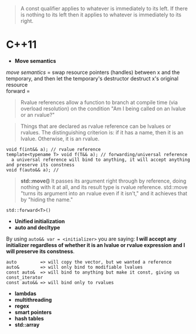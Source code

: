 > A const qualifier applies to whatever is immediately to its left. If there is nothing to its left then it applies to whatever is immediately to its right.

# C++11
- **Move semantics**

*move semantics* = swap resource pointers (handles) between x and the temporary, and then let the temporary's destructor destruct x's original resource  
forward = 

  > Rvalue references allow a function to branch at compile time (via overload resolution) on the condition "Am I being called on an lvalue or an rvalue?"
  
  > Things that are declared as rvalue reference can be lvalues or rvalues. The distinguishing criterion is: if it has a name, then it is an lvalue. Otherwise, it is an rvalue.

    void f(int&& a); // rvalue reference
    template<typename T> void f(T&& a); // forwarding/universal reference
      a universal reference will bind to anything, it will accept anything and preserve its constness
    void f(auto&& a); // 

  > **std::move()**
    It passes its argument right through by reference, doing nothing with it at all, and its result type is rvalue reference.
    std::move "turns its argument into an rvalue even if it isn't," and it achieves that by "hiding the name."
    
    std::forward<T>()
  


- **Unified initialization**
- **auto and decltype**

By using `auto&& var = <initializer>` you are saying: **I will accept any initializer regardless of whether it is an lvalue or rvalue expression and I will preserve its constness**.

    auto         => will copy the vector, but we wanted a reference  
    auto&        => will only bind to modifiable lvalues  
    const auto&  => will bind to anything but make it const, giving us const_iterator  
    const auto&& => will bind only to rvalues  

- **lambdas**
- **multithreading**
- **regex**
- **smart pointers**
- **hash tables**
- **std::array**

